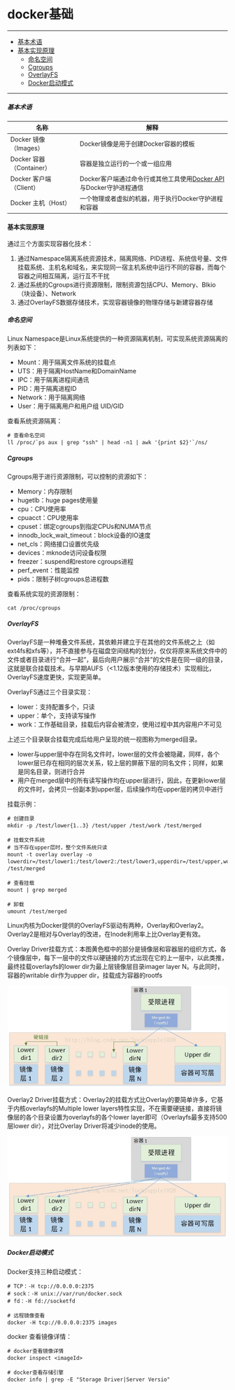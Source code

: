# docker基础
---

  - [基本术语](#基本术语)
- [基本实现原理](#基本实现原理)
  - [命名空间](#命名空间)
  - [Cgroups](#cgroups)
  - [OverlayFS](#overlayfs)
  - [Docker启动模式](#docker启动模式)


---

##### 基本术语

| 名称                     | 解释                                                         |
| ------------------------ | ------------------------------------------------------------ |
| Docker 镜像（Images）    | Docker镜像是用于创建Docker容器的模板                         |
| Docker 容器（Container） | 容器是独立运行的一个或一组应用                               |
| Docker 客户端（Client）  | Docker客户端通过命令行或其他工具使用[Docker API](https://docs.docker.com/engine/api/)与Docker守护进程通信 |
| Docker 主机（Host）      | 一个物理或者虚拟的机器，用于执行Docker守护进程和容器         |

#### 基本实现原理

通过三个方面实现容器化技术：

1. 通过Namespace隔离系统资源技术，隔离网络、PID进程、系统信号量、文件挂载系统、主机名和域名，来实现同一宿主机系统中运行不同的容器，而每个容器之间相互隔离，运行互不干扰
2. 通过系统的Cgroups进行资源限制，限制资源包括CPU、Memory、Blkio（块设备）、Network
3. 通过OverlayFS数据存储技术，实现容器镜像的物理存储与新建容器存储

##### 命名空间

Linux Namespace是Linux系统提供的一种资源隔离机制，可实现系统资源隔离的列表如下：

+ Mount：用于隔离文件系统的挂载点
+ UTS：用于隔离HostName和DomainName
+ IPC：用于隔离进程间通讯
+ PID：用于隔离进程ID
+ Network：用于隔离网络
+ User：用于隔离用户和用户组 UID/GID

查看系统资源隔离：

```shell
# 查看命名空间
ll /proc/`ps aux | grep "ssh" | head -n1 | awk '{print $2}'`/ns/
```



##### Cgroups

Cgroups用于进行资源限制，可以控制的资源如下：

+ Memory：内存限制
+ hugetlb：huge pages使用量
+ cpu：CPU使用率
+ cpuacct：CPU使用率
+ cpuset：绑定cgroups到指定CPUs和NUMA节点
+ innodb_lock_wait_timeout：block设备的IO速度
+ net_cls：网络接口设置优先级
+ devices：mknode访问设备权限
+ freezer：suspend和restore cgroups进程
+ perf_event：性能监控
+ pids：限制子树cgroups总进程数

查看系统实现的资源限制：

```shell
cat /proc/cgroups
```



##### OverlayFS

OverlayFS是一种堆叠文件系统，其依赖并建立于在其他的文件系统之上（如ext4fs和xfs等），并不直接参与在磁盘空间结构的划分，仅仅将原来系统文件中的文件或者目录进行“合并一起”，最后向用户展示“合并”的文件是在同一级的目录，这就是联合挂载技术。与早期AUFS（<1.12版本使用的存储技术）实现相比，OverlayFS速度更快，实现更简单。

OverlayFS通过三个目录实现：

+ lower：支持配置多个，只读
+ upper：单个，支持读写操作
+ work：工作基础目录，挂载后内容会被清空，使用过程中其内容用户不可见

上述三个目录联合挂载完成后给用户呈现的统一视图称为merged目录。

+ lower与upper层中存在同名文件时，lower层的文件会被隐藏，同样，各个lower层已存在相同的层次关系，较上层的屏蔽下层的同名文件；同样，如果是同名目录，则进行合并
+ 用户在merged层中的所有读写操作均在upper层进行，因此，在更新lower层的文件时，会拷贝一份副本到upper层，后续操作均在upper层的拷贝中进行

挂载示例：

```shell
# 创建目录
mkdir -p /test/lower{1..3} /test/upper /test/work /test/merged

# 挂载文件系统
# 当不存在upper层时，整个文件系统只读
mount -t overlay overlay -o lowerdir=/test/lower1:/test/lower2:/test/lower3,upperdir=/test/upper,workdir=/test/work /test/merged

# 查看挂载
mount | grep merged

# 卸载
umount /test/merged
```

Linux内核为Docker提供的OverlayFS驱动有两种，Overlay和Overlay2。Overlay2是相对与Overlay的改进，在Inode利用率上比Overlay更有效。

Overlay Driver挂载方式：本图黄色框中的部分是镜像层和容器层的组织方式，各个镜像层中，每下一层中的文件以硬链接的方式出现在它的上一层中，以此类推，最终挂载overlayfs的lower dir为最上层镜像层目录imager layer N。与此同时，容器的writable dir作为upper dir，挂载成为容器的rootfs

![img](images/Center.jpeg) 

Overlay2 Driver挂载方式：Overlay2的挂载方式比Overlay的要简单许多，它基于内核overlayfs的Multiple lower layers特性实现，不在需要硬链接，直接将镜像层的各个目录设置为overlayfs的各个lower layer即可（Overlayfs最多支持500层lower dir），对比Overlay Driver将减少inode的使用。

![img](images/Center-17075685589613.jpeg) 



##### Docker启动模式

Docker支持三种启动模式：

```shell
# TCP：-H tcp://0.0.0.0:2375
# sock：-H unix://var/run/docker.sock
# fd：-H fd://socketfd

# 远程镜像查看
docker -H tcp://0.0.0.0:2375 images
```



docker 查看镜像详情：

```shell
# docker查看镜像详情
docker inspect <imageId>

# docker查看存储引擎
docker info | grep -E "Storage Driver|Server Versio"
```



